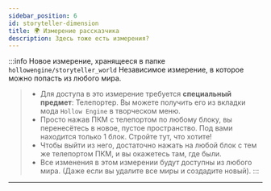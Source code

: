 ```yaml
---
sidebar_position: 6
id: storyteller-dimension
title: 🌍 Измерение рассказчика
description: Здесь тоже есть измерения?
---
```


:::info Новое измерение, хранящееся в папке `hollowengine/storyteller_world`
Независимое измерение, в которое можно попасть из любого мира.
> - Для доступа в это измерение требуется **специальный предмет**: Телепортер. Вы можете получить его из вкладки мода `Hollow Engine` в творческом меню.
> - Просто нажав ПКМ с телепортом по любому блоку, вы перенесётесь в новое, пустое пространство. Под вами находится только 1 блок. Стройте тут, что хотите!
> - Чтобы выйти из него, достаточно нажать на любой блок с тем же телепортом ПКМ, и вы окажетесь там, где были.
> - Все изменения в этом измерении будут доступны из любого мира. (Даже если вы удалите все миры и создадите новый).
:::

---
